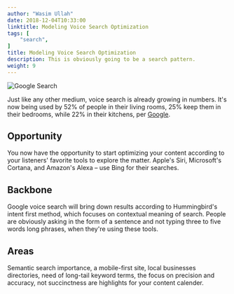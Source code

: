 ```yaml
---
author: "Wasim Ullah"
date: 2018-12-04T10:33:00
linktitle: Modeling Voice Search Optimization
tags: [
    "search",
]
title: Modeling Voice Search Optimization
description: This is obviously going to be a search pattern.
weight: 9
---
```


![Google Search](/images/vs.jpg)

Just like any other medium, voice search is already growing in numbers. It's now being used by 52% of people in their living rooms, 25% keep them in their bedrooms, while 22% in their kitchens, per <a href="https://www.thinkwithgoogle.com/consumer-insights/voice-assistance-consumer-experience/">Google</a>.<br>

## Opportunity
You now have the opportunity to start optimizing your content according to your listeners' favorite tools to explore the matter. Apple's Siri, Microsoft's Cortana, and Amazon's Alexa – use Bing for their searches.<br>

## Backbone
Google voice search will bring down results according to Hummingbird's intent first method, which focuses on contextual meaning of search. People are obviously asking in the form of a sentence and not typing three to five words long phrases, when they're using these tools.<br>

## Areas
Semantic search importance, a mobile-first site, local businesses directories, need of long-tail keyword terms, the focus on precision and accuracy, not succinctness are highlights for your content calender.
